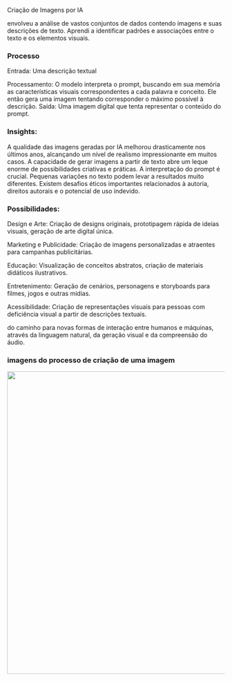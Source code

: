 Criação de Imagens por IA

envolveu a análise de vastos conjuntos de dados contendo imagens e suas descrições de texto. Aprendi a identificar padrões e associações entre o texto e os elementos visuais.

<h3>Processo</h3>

Entrada: Uma descrição textual 

Processamento: O modelo interpreta o prompt, buscando em sua memória as características visuais correspondentes a cada palavra e conceito. Ele então gera uma imagem tentando corresponder o máximo possível à descrição.
Saída: Uma imagem digital que tenta representar o conteúdo do prompt.

<h3>Insights:</h3>
A qualidade das imagens geradas por IA melhorou drasticamente nos últimos anos, alcançando um nível de realismo impressionante em muitos casos.
A capacidade de gerar imagens a partir de texto abre um leque enorme de possibilidades criativas e práticas.
A interpretação do prompt é crucial. Pequenas variações no texto podem levar a resultados muito diferentes.
Existem desafios éticos importantes relacionados à autoria, direitos autorais e o potencial de uso indevido.

<h3>Possibilidades:</h3>
<p>Design e Arte: Criação de designs originais, prototipagem rápida de ideias visuais, geração de arte digital única.</p>

<p>Marketing e Publicidade: Criação de imagens personalizadas e atraentes para campanhas publicitárias.</p>

<p>Educação: Visualização de conceitos abstratos, criação de materiais didáticos ilustrativos.</p>
  
<p>Entretenimento: Geração de cenários, personagens e storyboards para filmes, jogos e outras mídias.</p>

<p>Acessibilidade: Criação de representações visuais para pessoas com deficiência visual a partir de descrições textuais.</p>

<p>do caminho para novas formas de interação entre humanos e máquinas, através da linguagem natural, da geração visual e da compreensão do áudio.</p>

<h3>imagens do processo de criação de uma imagem</h3>
<div class="img">
  <img src = "https://github.com/sediniz/Copilot-OpenAI-IAgenerativa/issues/1#issue-2972844099"
    width = "700px">
</div>
